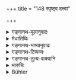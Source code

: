 +++
title = "148 स्पृष्ट्व दत्त्वा"

+++

<details><summary>गङ्गानथ-मूलानुवादः</summary>

If one touches wine, or offers it to another, or receives it in due form,—or if he drinks water left by a Śūdra,—he shall drink kuśa-water for three days.—(148)
</details>

<details><summary>मेधातिथिः</summary>

**विधिवत् प्रतिगृह्य** स्वस्तिवाचनिकेन । एवं **दत्वे**त्य् अपि । व्रीह्यादौ न दोषः । **कुशो** दर्भः ॥ ११.१४८ ॥
</details>

<details><summary>गङ्गानथ-भाष्यानुवादः</summary>

‘*Receives it in due form*,’—*i.e*., pronouncing the syllable ‘*svasti*’; similarly with the *offering* also.

There would be no harm in the case of *vrīhi* and other corns.

‘*Kuśa*’ is a kind of grass.—(148)
</details>

<details><summary>गङ्गानथ-टिप्पन्यः</summary>

‘*Vidhivat*’—‘Pronouncing a benediction on the giver’ (Govindarāja and Kullūka);—‘at the Sautrāmaṇi sacrifice’ (Nandana).

This verse is quoted in *Aparārka* (p. 1164.)
</details>

<details><summary>गङ्गानथ-तुल्य-वाक्यानि</summary>

*Bṛhaspati* (Aparārka, p. 1164).—‘If a twice-born person intentionally
touches wine, onions or garlic, he shall live for three days on Kuśa-water and also repeat the *Gāyatrī*.’
</details>

<details><summary>भारुचिः</summary>

**विधिवच्**छब्दः प्रतिग्रहेणैव संबध्यते स्वस्तिवचनादिना । अथ वा दाने ऽप्य् एष एव विधिर् ज्ञेयः, ब्राह्मणस्य सुराप्रतिग्रहे । तत्प्रतिषिद्धाचरणे कुसवारिपानं त्र्यहम् । पूर्ववच् चाहारप्रतिषेधः । शूद्रोच्छिष्टानां चापां पान एतद् एव स्यात् प्रायश्चित्तम् । अन्नस्य तु शूद्रोच्छिष्टस्यान्यत् प्रायश्चित्तं वक्ष्यति- "सप्तरात्रं यवान् पिबेत्" इति । न चात्रागमप्रमाणे ऽर्थे न्यायावतारो ऽस्ति, यतः नातिशङ्क्य एष शूद्रोच्छिष्टप्रायश्चित्तविकल्पः ॥ ११.१४७ ॥
</details>

<details><summary>Bühler</summary>

149	He who has touched spirituous liquor, has given it away, or received it in accordance with the rule, or has drunk water left by a Sudra, shall drink during three days water in which Kusa-grass has been boiled.
</details>
